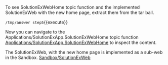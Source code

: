To see SolutionExWebHome topic function and the implemented SolutionExWeb with the new home page, extract them from the tar ball.

`/tmp/answer step5`{{execute}}

Now you can navigate to the Applications/SolutionExApp.SolutionExWebHome topic function 
[Applications/SolutionExApp.SolutionExWebHome](https://[[HOST_SUBDOMAIN]]-80-[[KATACODA_HOST]].environments.katacoda.com/Applications/SolutionExApp/SolutionExWebHome)
 to inspect the content.
 
The SolutionExWeb, with the new home page is implemented as a sub-web in the Sandbox.
[Sandbox/SolutionExWeb](https://[[HOST_SUBDOMAIN]]-80-[[KATACODA_HOST]].environments.katacoda.com/Sandbox/SolutionExWeb/WebHome)

